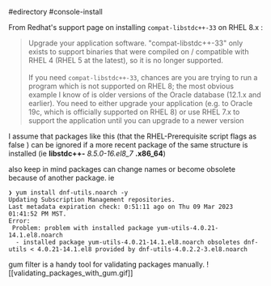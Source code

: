 #edirectory #console-install

From Redhat's support page on installing `compat-libstdc++-33` on RHEL 8.x :
> Upgrade your application software. "compat-libstdc++-33" only exists to support binaries that were compiled on / compatible with RHEL 4 (RHEL 5 at the latest), so it is no longer supported. <br><br>If you need `compat-libstdc++-33`, chances are you are trying to run a program which is not supported on RHEL 8; the most obvious example I know of is older versions of the Oracle database (12.1.x and earlier). You need to either upgrade your application (e.g. to Oracle 19c, which is officially supported on RHEL 8) or use RHEL 7.x to support the application until you can upgrade to a newer version

I assume that packages like this (that the RHEL-Prerequisite script flags as false ) can be ignored if a more recent package of the same structure is installed (ie **libstdc++-** *8.5.0-16.el8_7* **.x86_64**)

also keep in mind packages can change names or become obsolete because of another package. ie 
```shell
❯ yum install dnf-utils.noarch -y
Updating Subscription Management repositories.
Last metadata expiration check: 0:51:11 ago on Thu 09 Mar 2023 01:41:52 PM MST.
Error:
 Problem: problem with installed package yum-utils-4.0.21-14.1.el8.noarch
  - installed package yum-utils-4.0.21-14.1.el8.noarch obsoletes dnf-utils < 4.0.21-14.1.el8 provided by dnf-utils-4.0.2.2-3.el8.noarch
```

gum filter is a handy tool for validating packages manually. 
![[validating_packages_with_gum.gif]]
